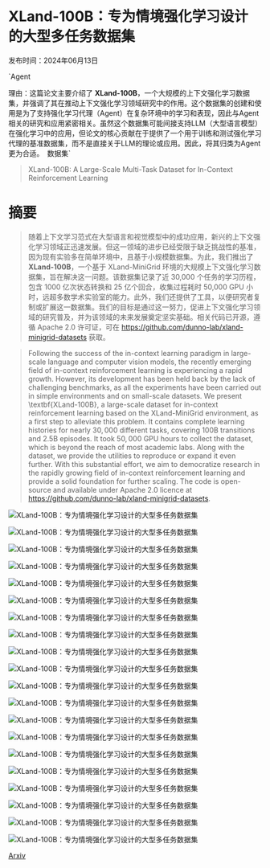 # XLand-100B：专为情境强化学习设计的大型多任务数据集

发布时间：2024年06月13日

`Agent

理由：这篇论文主要介绍了 **XLand-100B**，一个大规模的上下文强化学习数据集，并强调了其在推动上下文强化学习领域研究中的作用。这个数据集的创建和使用是为了支持强化学习代理（Agent）在复杂环境中的学习和表现，因此与Agent相关的研究和应用紧密相关。虽然这个数据集可能间接支持LLM（大型语言模型）在强化学习中的应用，但论文的核心贡献在于提供了一个用于训练和测试强化学习代理的基准数据集，而不是直接关于LLM的理论或应用。因此，将其归类为Agent更为合适。` `数据集`

> XLand-100B: A Large-Scale Multi-Task Dataset for In-Context Reinforcement Learning

# 摘要

> 随着上下文学习范式在大型语言和视觉模型中的成功应用，新兴的上下文强化学习领域正迅速发展。但这一领域的进步已经受限于缺乏挑战性的基准，因为现有实验多在简单环境中，且基于小规模数据集。为此，我们推出了 **XLand-100B**，一个基于 XLand-MiniGrid 环境的大规模上下文强化学习数据集，旨在解决这一问题。该数据集记录了近 30,000 个任务的学习历程，包含 1000 亿次状态转换和 25 亿个回合，收集过程耗时 50,000 GPU 小时，远超多数学术实验室的能力。此外，我们还提供了工具，以便研究者复制或扩展这一数据集。我们的目标是通过这一努力，促进上下文强化学习领域的研究普及，并为该领域的未来发展奠定坚实基础。相关代码已开源，遵循 Apache 2.0 许可证，可在 https://github.com/dunno-lab/xland-minigrid-datasets 获取。

> Following the success of the in-context learning paradigm in large-scale language and computer vision models, the recently emerging field of in-context reinforcement learning is experiencing a rapid growth. However, its development has been held back by the lack of challenging benchmarks, as all the experiments have been carried out in simple environments and on small-scale datasets. We present \textbf{XLand-100B}, a large-scale dataset for in-context reinforcement learning based on the XLand-MiniGrid environment, as a first step to alleviate this problem. It contains complete learning histories for nearly $30,000$ different tasks, covering $100$B transitions and $2.5$B episodes. It took $50,000$ GPU hours to collect the dataset, which is beyond the reach of most academic labs. Along with the dataset, we provide the utilities to reproduce or expand it even further. With this substantial effort, we aim to democratize research in the rapidly growing field of in-context reinforcement learning and provide a solid foundation for further scaling. The code is open-source and available under Apache 2.0 licence at https://github.com/dunno-lab/xland-minigrid-datasets.

![XLand-100B：专为情境强化学习设计的大型多任务数据集](../../../paper_images/2406.08973/x1.png)

![XLand-100B：专为情境强化学习设计的大型多任务数据集](../../../paper_images/2406.08973/x2.png)

![XLand-100B：专为情境强化学习设计的大型多任务数据集](../../../paper_images/2406.08973/x3.png)

![XLand-100B：专为情境强化学习设计的大型多任务数据集](../../../paper_images/2406.08973/x4.png)

![XLand-100B：专为情境强化学习设计的大型多任务数据集](../../../paper_images/2406.08973/x5.png)

![XLand-100B：专为情境强化学习设计的大型多任务数据集](../../../paper_images/2406.08973/x6.png)

![XLand-100B：专为情境强化学习设计的大型多任务数据集](../../../paper_images/2406.08973/x7.png)

![XLand-100B：专为情境强化学习设计的大型多任务数据集](../../../paper_images/2406.08973/x8.png)

![XLand-100B：专为情境强化学习设计的大型多任务数据集](../../../paper_images/2406.08973/x9.png)

![XLand-100B：专为情境强化学习设计的大型多任务数据集](../../../paper_images/2406.08973/x10.png)

![XLand-100B：专为情境强化学习设计的大型多任务数据集](../../../paper_images/2406.08973/x11.png)

![XLand-100B：专为情境强化学习设计的大型多任务数据集](../../../paper_images/2406.08973/x12.png)

![XLand-100B：专为情境强化学习设计的大型多任务数据集](../../../paper_images/2406.08973/x13.png)

![XLand-100B：专为情境强化学习设计的大型多任务数据集](../../../paper_images/2406.08973/x14.png)

![XLand-100B：专为情境强化学习设计的大型多任务数据集](../../../paper_images/2406.08973/x15.png)

![XLand-100B：专为情境强化学习设计的大型多任务数据集](../../../paper_images/2406.08973/x16.png)

![XLand-100B：专为情境强化学习设计的大型多任务数据集](../../../paper_images/2406.08973/x17.png)

![XLand-100B：专为情境强化学习设计的大型多任务数据集](../../../paper_images/2406.08973/x18.png)

![XLand-100B：专为情境强化学习设计的大型多任务数据集](../../../paper_images/2406.08973/x19.png)

![XLand-100B：专为情境强化学习设计的大型多任务数据集](../../../paper_images/2406.08973/x20.png)

[Arxiv](https://arxiv.org/abs/2406.08973)